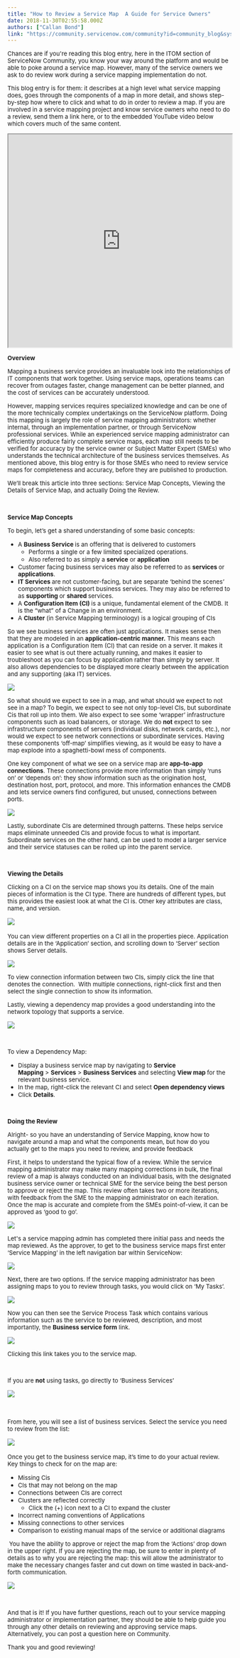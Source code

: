 ```yaml
---
title: "How to Review a Service Map  A Guide for Service Owners"
date: 2018-11-30T02:55:58.000Z
authors: ["Callan Bond"]
link: "https://community.servicenow.com/community?id=community_blog&sys_id=65881e06db8e6340fa192183ca96192a"
---
```

<p><span style="font-size: 10pt;">Chances are if you&#39;re reading this blog entry, here in the ITOM section of ServiceNow Community, you know your way around the platform and would be able to poke around a service map. However, many of the service owners we ask to do review work during a service mapping implementation do not. </span></p>
<p><span style="font-size: 10pt;">This blog entry is for them: it describes at a high level what service mapping does, goes through the components of a map in more detail, and shows step-by-step how where to click and what to do in order to review a map. If you are involved in a service mapping project and know service owners who need to do a review, send them a link here, or to the embedded YouTube video below which covers much of the same content.</span></p>
<p><iframe id="video_tinymce" style="width: 100%; height: 480px;" src="https://www.youtube.com/embed/QYrIDS7F4bY"></iframe></p>
<p><span style="font-size: 10pt;"><strong>Overview</strong></span></p>
<p><span style="font-size: 10pt;">Mapping a business service provides an invaluable look into the relationships of IT components that work together. Using service maps, operations teams can recover from outages faster, change management can be better planned, and the cost of services can be accurately understood.</span></p>
<p><span style="font-size: 10pt;">However, mapping services requires specialized knowledge and can be one of the more technically complex undertakings on the ServiceNow platform. Doing this mapping is largely the role of service mapping administrators: whether internal, through an implementation partner, or through ServiceNow professional services. While an experienced service mapping administrator can efficiently produce fairly complete service maps, each map still needs to be verified for accuracy by the service owner or Subject Matter Expert (SMEs) who understands the technical architecture of the business services themselves. As mentioned above, this blog entry is for those SMEs who need to review service maps for completeness and accuracy, before they are published to production.</span></p>
<p><span style="font-size: 10pt;">We’ll break this article into three sections: Service Map Concepts, Viewing the Details of Service Map, and actually Doing the Review. </span></p>
<p> </p>
<p><span style="font-size: 10pt;"><strong>Service Map Concepts</strong></span></p>
<p><span style="font-size: 10pt;">To begin, let’s get a shared understanding of some basic concepts:</span></p>
<ul><li><span style="font-size: 10pt;">A <strong>Business Service </strong>is an offering that is delivered to customers</span>
<ul><li><span style="font-size: 10pt;">Performs a single or a few limited specialized operations.</span></li><li><span style="font-size: 10pt;">Also referred to as simply a <strong>service</strong> or <strong>application</strong></span></li></ul>
</li><li><span style="font-size: 10pt;">Customer facing business services may also be referred to as <strong>services </strong>or <strong>applications</strong>.</span></li><li><span style="font-size: 10pt;"><strong>IT Services </strong>are not customer-facing, but are separate ‘behind the scenes’ components which support business services. They may also be referred to as <strong>supporting </strong>or <strong>shared </strong>services.</span></li><li><span style="font-size: 10pt;">A <strong>Configuration Item (CI) </strong>is a unique, fundamental element of the CMDB. It is the “what” of a Change in an environment.</span></li><li><span style="font-size: 10pt;">A <strong>Cluster</strong> (in Service Mapping terminology) is a logical grouping of CIs</span></li></ul>
<p><span style="font-size: 10pt;">So we see business services are often just applications. It makes sense then that they are modeled in an <strong>application-centric manner.</strong> This means each application is a Configuration Item (CI) that can reside on a server. It makes it easier to see what is out there actually running, and makes it easier to troubleshoot as you can focus by application rather than simply by server. It also allows dependencies to be displayed more clearly between the application and any supporting (aka IT) services.</span></p>
<p><span style="font-size: 10pt;"><img src="b45792cedb4e6340fa192183ca9619c5.iix" /></span></p>
<p><span style="font-size: 10pt;">So what should we expect to see in a map, and what should we expect to not see in a map? To begin, we expect to see not only top-level CIs, but subordinate Cis that roll up into them. We also expect to see some ‘wrapper’ infrastructure components such as load balancers, or storage. We do <strong>not</strong> expect to see infrastructure components of servers (individual disks, network cards, etc.), nor would we expect to see network connections or subordinate services. Having these components ‘off-map’ simplifies viewing, as it would be easy to have a map explode into a spaghetti-bowl mess of components.</span></p>
<p><span style="font-size: 10pt;">One key component of what we see on a service map are <strong>app-to-app connections</strong>. These connections provide more information than simply ‘runs on’ or ‘depends on’: they show information such as the origination host, destination host, port, protocol, and more. This information enhances the CMDB and lets service owners find configured, but unused, connections between ports.</span></p>
<p><span style="font-size: 10pt;"><img src="42d79682db8e6340fa192183ca9619ab.iix" /></span></p>
<p><span style="font-size: 10pt;">Lastly, subordinate CIs are determined through patterns. These helps service maps eliminate unneeded CIs and provide focus to what is important. Subordinate services on the other hand, can be used to model a larger service and their service statuses can be rolled up into the parent service.</span></p>
<p><span style="font-size: 10pt;"> </span></p>
<p><span style="font-size: 10pt;"><strong>Viewing the Details</strong></span></p>
<p><span style="font-size: 10pt;">Clicking on a CI on the service map shows you its details. One of the main pieces of information is the CI type. There are hundreds of different types, but this provides the easiest look at what the CI is. Other key attributes are class, name, and version.</span></p>
<p><span style="font-size: 10pt;"><img src="7d281ec2db8e6340fa192183ca961946.iix" /> </span></p>
<p><span style="font-size: 10pt;">You can view different properties on a CI all in the properties piece. Application details are in the ‘Application’ section, and scrolling down to ‘Server’ section shows Server details.</span></p>
<p><span style="font-size: 10pt;"><img style="max-width: 100%; max-height: 480px;" src="bdce5e86db02a340fa192183ca9619ad.iix" /></span></p>
<p><span style="font-size: 10pt;">To view connection information between two CIs, simply click the line that denotes the connection.  With multiple connections, right-click first and then select the single connection to show its information.</span></p>
<p><span style="font-size: 10pt;">Lastly, viewing a dependency map provides a good understanding into the network topology that supports a service.</span></p>
<p><span style="font-size: 10pt;"><img style="max-width: 100%; max-height: 480px;" src="c36b1e06dbce6340fa192183ca96197a.iix" /></span></p>
<p><span style="font-size: 10pt;"> </span></p>
<p><span style="font-size: 10pt;">To view a Dependency Map: </span></p>
<ul><li><span style="font-size: 10pt;">Display a business service map by navigating to <strong>Service Mapping</strong> &gt; <strong>Services</strong> &gt; <strong>Business Services</strong> and selecting <strong>View map </strong>for the relevant business service.</span></li><li><span style="font-size: 10pt;">In the map, right-click the relevant CI and select <strong>Open dependency views</strong></span></li><li><span style="font-size: 10pt;">Click <strong>Details</strong>.</span></li></ul>
<p><span style="font-size: 10pt;"> </span><span style="font-size: 10pt;"> </span></p>
<p><span style="font-size: 10pt;"><strong>Doing the Review</strong></span></p>
<p><span style="font-size: 10pt;">Alright- so you have an understanding of Service Mapping, know how to navigate around a map and what the components mean, but how do you actually get to the maps you need to review, and provide feedback</span></p>
<p><span style="font-size: 10pt;">First, it helps to understand the typical flow of a review. While the service mapping administrator may make many mapping corrections in bulk, the final review of a map is always conducted on an individual basis, with the designated business service owner or technical SME for the service being the best person to approve or reject the map. This review often takes two or more iterations, with feedback from the SME to the mapping administrator on each iteration. Once the map is accurate and complete from the SMEs point-of-view, it can be approved as ‘good to go’.</span></p>
<p><span style="font-size: 10pt;"><img src="396a520edb8e6340fa192183ca9619f5.iix" /></span></p>
<p><span style="font-size: 10pt;">Let&#39;s a service mapping admin has completed there initial pass and needs the map reviewed. As the approver, to get to the business service maps first enter ‘Service Mapping’ in the left navigation bar within ServiceNow:</span></p>
<p><span style="font-size: 10pt;"><img style="max-width: 100%; max-height: 480px;" src="5c3b1a82dbce6340fa192183ca96193f.iix" /></span></p>
<p><span style="font-size: 10pt;">Next, there are two options. If the service mapping administrator has been assigning maps to you to review through tasks, you would click on ‘My Tasks’.</span></p>
<p><span style="font-size: 10pt;"><img src="05ad5a02db02a340fa192183ca961911.iix" /></span></p>
<p><span style="font-size: 10pt;">Now you can then see the Service Process Task which contains various information such as the service to be reviewed, description, and most importantly, the <strong>Business service form</strong> link.</span></p>
<p><span style="font-size: 10pt;"><img style="max-width: 100%; max-height: 480px;" src="647d1202db02a340fa192183ca961971.iix" /></span></p>
<p><span style="font-size: 10pt;">Clicking this link takes you to the service map.</span></p>
<p><span style="font-size: 10pt;"> </span></p>
<p><span style="font-size: 10pt;">If you are <strong>not</strong> using tasks, go directly to ‘Business Services’</span></p>
<p><span style="font-size: 10pt;"><img src="899d1a02db02a340fa192183ca9619c8.iix" /> </span></p>
<p><span style="font-size: 10pt;"> </span></p>
<p><span style="font-size: 10pt;">From here, you will see a list of business services. Select the service you need to review from the list:</span></p>
<p><span style="font-size: 10pt;"><img style="max-width: 100%; max-height: 480px;" src="403ed682db02a340fa192183ca9619ab.iix" /> </span></p>
<p><span style="font-size: 10pt;">Once you get to the business service map, it’s time to do your actual review. Key things to check for on the map are:</span></p>
<ul><li><span style="font-size: 10pt;">Missing Cis</span></li><li><span style="font-size: 10pt;">CIs that may not belong on the map</span></li><li><span style="font-size: 10pt;">Connections between CIs are correct</span></li><li><span style="font-size: 10pt;">Clusters are reflected correctly</span>
<ul><li><span style="font-size: 10pt;">Click the (&#43;) icon next to a CI to expand the cluster</span></li></ul>
</li><li><span style="font-size: 10pt;">Incorrect naming conventions of Applications</span></li><li><span style="font-size: 10pt;">Missing connections to other services</span></li><li><span style="font-size: 10pt;">Comparison to existing manual maps of the service or additional diagrams</span></li></ul>
<p><span style="font-size: 10pt;"> </span><span style="font-size: 10pt;">You have the ability to approve or reject the map from the ‘Actions’ drop down in the upper right. If you are rejecting the map, be sure to enter in plenty of details as to why you are rejecting the map: this will allow the administrator to make the necessary changes faster and cut down on time wasted in back-and-forth communication.</span></p>
<p><span style="font-size: 10pt;"><img style="max-width: 100%; max-height: 480px;" src="df7edac2db02a340fa192183ca9619e7.iix" /></span></p>
<p> </p>
<p><span style="font-size: 10pt;">And that is it! If you have further questions, reach out to your service mapping administrator or implementation partner, they should be able to help guide you through any other details on reviewing and approving service maps. Alternatively, you can post a question here on Community.</span></p>
<p><span style="font-size: 10pt;">Thank you and good reviewing!</span></p>
<p> </p>